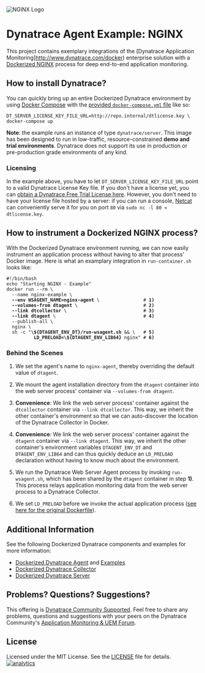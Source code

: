 ![NGINX Logo](https://github.com/Dynatrace/Dynatrace-Docker/blob/images/nginx-logo.png)

# Dynatrace Agent Example: NGINX

This project contains exemplary integrations of the [Dynatrace Application Monitoring]http://www.dynatrace.com/docker) enterprise solution with a [Dockerized NGINX](https://hub.docker.com/_/nginx/) process for deep end-to-end application monitoring.

## How to install Dynatrace?

You can quickly bring up an entire Dockerized Dynatrace environment by using [Docker Compose](https://docs.docker.com/compose/) with the [provided `docker-compose.yml` file](https://github.com/Dynatrace/Dynatrace-Docker/blob/6.3/docker-compose.yml) like so:

```
DT_SERVER_LICENSE_KEY_FILE_URL=http://repo.internal/dtlicense.key \
docker-compose up
```

**Note**: the example runs an instance of type `dynatrace/server`. This image has been designed to run in low-traffic, resource-constrained **demo and trial environments**. Dynatrace does not support its use in production or pre-production grade environments of any kind.

### Licensing

In the example above, you have to let `DT_SERVER_LICENSE_KEY_FILE_URL` point to a valid Dynatrace License Key file. If you don't have a license yet, you can [obtain a Dynatrace Free Trial License here](http://bit.ly/dttrial-docker-github). However, you don't need to have your license file hosted by a server: if you can run a console, [Netcat](https://en.wikipedia.org/wiki/Netcat) can conveniently serve it for you on port `80` via `sudo nc -l 80 < dtlicense.key`.

## How to instrument a Dockerized NGINX process?

With the Dockerized Dynatrace environment running, we can now easily instrument an application process without having to alter that process' Docker image. Here is what an examplary integration in `run-container.sh` looks like:

<pre><code>#!/bin/bash
echo "Starting NGINX - Example"
docker run --rm \
  --name nginx-example \
  <strong>--env WSAGENT_NAME=nginx-agent</strong> \                # <strong>1)</strong>
  <strong>--volumes-from dtagent</strong> \                        # <strong>2)</strong>
  <strong>--link dtcollector</strong> \                            # <strong>3)</strong>
  <strong>--link dtagent</strong> \                                # <strong>4)</strong>
  --publish-all \
  nginx \
  sh -c "<strong>\${DTAGENT_ENV_DT}/run-wsagent.sh</strong> && \   # <strong>5)</strong>
          <strong>LD_PRELOAD=\${DTAGENT_ENV_LIB64}</strong> nginx" # <strong>6)</strong>
</code></pre>

### Behind the Scenes

1) We set the agent's name to `nginx-agent`, thereby overriding the default value of `dtagent`.

2) We mount the agent installation directory from the `dtagent` container into the web server process' container via `--volumes-from dtagent`.

3) **Convenience**: We link the web server process' container against the `dtcollector` container via `--link dtcollector`. This way, we inherit the other container's environment so that we can auto-discover the location of the Dynatrace Collector in Docker.

4) **Convenience**: We link the web server process' container against the `dtagent` container via `--link dtagent`. This way, we inherit the other container's environment variables `DTAGENT_ENV_DT` and `DTAGENT_ENV_LIB64` and can thus quickly deduce an `LD_PRELOAD` declaration without having to know much about the environment.

5) We run the Dynatrace Web Server Agent process by invoking `run-wsagent.sh`, which has been shared by the `dtagent` container in step **1)**. This process relays application monitoring data from the web server process to a Dynatrace Collector.

6) We set `LD_PRELOAD` before we invoke the actual application process ([see here for the original Dockerfile](https://github.com/nginxinc/docker-nginx/blob/a8b6da8425c4a41a5dedb1fb52e429232a55ad41/Dockerfile)).

## Additional Information

See the following Dockerized Dynatrace components and examples for more information:

- [Dockerized Dynatrace Agent](https://github.com/Dynatrace/Dynatrace-Docker/tree/6.3/Dynatrace-Agent) and [Examples](https://github.com/Dynatrace/Dynatrace-Docker/tree/6.3/Dynatrace-Agent-Examples)
- [Dockerized Dynatrace Collector](https://github.com/Dynatrace/Dynatrace-Docker/tree/6.3/Dynatrace-Collector)
- [Dockerized Dynatrace Server](https://github.com/Dynatrace/Dynatrace-Docker/tree/6.3/Dynatrace-Server)

## Problems? Questions? Suggestions?

This offering is [Dynatrace Community Supported](https://community.dynatrace.com/community/display/DL/Support+Levels#SupportLevels-Communitysupported/NotSupportedbyDynatrace(providedbyacommunitymember)). Feel free to share any problems, questions and suggestions with your peers on the Dynatrace Community's [Application Monitoring & UEM Forum](https://answers.dynatrace.com/spaces/146/index.html).

## License

Licensed under the MIT License. See the [LICENSE](https://github.com/Dynatrace/Dynatrace-Docker/blob/6.3/Dynatrace-Agent-Examples/nginx/LICENSE) file for details.
[![analytics](https://www.google-analytics.com/collect?v=1&t=pageview&_s=1&dl=https%3A%2F%2Fgithub.com%2FdynaTrace&dp=%2FDynatrace-Docker%2FDynatrace-WebServer-Agent-Examples%2Fnginx&dt=Dynatrace-Docker%2FDynatrace-WebServer-Agent-Examples%2Fnginx&_u=Dynatrace~&cid=github.com%2FdynaTrace&tid=UA-54510554-5&aip=1)]()